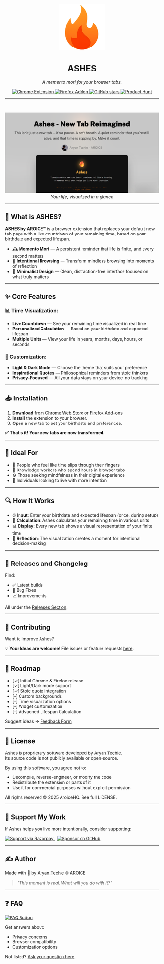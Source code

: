 <p align="center">
  <img src="assets/logo/icon-256x256.png" height="150" alt="Ashes Logo">
</p>

<h1 align="center"><strong>ASHES</strong></h1>
<p align="center"><em>A memento mori for your browser tabs.</em></p>

<p align="center">
  <a href="https://chromewebstore.google.com/detail/Ashes%20-%20New%20Tab/ldjabgmogbniabagofffdgkohdeemiim">
    <img src="https://img.shields.io/badge/Chrome-Extension-4285F4?style=for-the-badge&logo=google-chrome" alt="Chrome Extension">
  </a>
  <a href="https://addons.mozilla.org/firefox/addon/ashes-new-tab">
    <img src="https://img.shields.io/badge/Firefox-Addon-FF7139?style=for-the-badge&logo=firefox-browser" alt="Firefox Addon">
  </a>
  <a href="https://github.com/AROICE-HQ/ashes">
    <img src="https://img.shields.io/github/stars/AROICE-HQ/ashes?style=for-the-badge" alt="GitHub stars">
  </a>
  <a href="https://www.producthunt.com/posts/ashes">
    <img src="https://img.shields.io/badge/Product%20Hunt-Featured-%23DA552E?style=for-the-badge&logo=product-hunt" alt="Product Hunt">
  </a>
</p>

---

<!-- banner -->
<br>
<p align="center">
  <img src="assets/social-media/og-banner.png" width="900" alt="Ashes browser extension preview">
  <br>
  <em>Your life, visualized in a glance</em>
</p>

---

## 🧠 What is ASHES?

**ASHES by AROICE™** is a browser extension that replaces your default new tab page with a live countdown of your remaining time, based on your birthdate and expected lifespan.

- 🕰️ **Memento Mori** — A persistent reminder that life is finite, and every second matters
- 🧘 **Intentional Browsing** — Transform mindless browsing into moments of reflection
- 🎨 **Minimalist Design** — Clean, distraction-free interface focused on what truly matters

---

## ✨ Core Features

### 📊 Time Visualization:

- **Live Countdown** — See your remaining time visualized in real time
- **Personalized Calculation** — Based on your birthdate and expected lifespan
- **Multiple Units** — View your life in years, months, days, hours, or seconds

### 🔧 Customization:

- **Light & Dark Mode** — Choose the theme that suits your preference
- **Inspirational Quotes** — Philosophical reminders from stoic thinkers
- **Privacy-Focused** — All your data stays on your device, no tracking

---

## 📥 Installation

1. **Download** from [Chrome Web Store](https://chromewebstore.google.com/detail/Ashes%20-%20New%20Tab/ldjabgmogbniabagofffdgkohdeemiim) or [Firefox Add-ons](https://addons.mozilla.org/firefox/addon/ashes-new-tab).
2. **Install** the extension to your browser.
3. **Open** a new tab to set your birthdate and preferences.

<p><strong>✅ That's it! Your new tabs are now transformed.</strong></p>

---

## 👥 Ideal For

- 🎯 People who feel like time slips through their fingers
- 💼 Knowledge workers who spend hours in browser tabs
- ⚙️ Those seeking mindfulness in their digital experience
- 🧘 Individuals looking to live with more intention

---

## 🔍 How It Works

- ⏰ **Input**: Enter your birthdate and expected lifespan (once, during setup)
- 🧮 **Calculation**: Ashes calculates your remaining time in various units
- 📊 **Display**: Every new tab shows a visual representation of your finite time
- 🧠 **Reflection**: The visualization creates a moment for intentional decision-making

---

## 📄 Releases and Changelog

Find:
- ✅ Latest builds
- 🐞 Bug Fixes
- 📈 Improvements

All under the [Releases Section](https://github.com/AROICE-HQ/ashes/releases).

---

## 🤝 Contributing

Want to improve Ashes?

💡 **Your Ideas are welcome!** File issues or feature requests [here](https://github.com/AROICE-HQ/ashes/issues).

---

## 🧭 Roadmap

- [✓] Initial Chrome & Firefox release
- [✓] Light/Dark mode support
- [✓] Stoic quote integration
- [-] Custom backgrounds 
- [-] Time visualization options
- [-] Widget customization
- [-] Advacned Lifespan Calculation

Suggest ideas → [Feedback Form](https://ashes.aroice.in/feedback/)

---

## 📜 License

Ashes is proprietary software developed by [Aryan Techie](https://aryan.aroice.in).  
Its source code is not publicly available or open-source.

By using this software, you agree not to:
- Decompile, reverse-engineer, or modify the code
- Redistribute the extension or parts of it
- Use it for commercial purposes without explicit permission

All rights reserved © 2025 AroiceHQ. See full [LICENSE](LICENSE).

---

## 💌 Support My Work

If Ashes helps you live more intentionally, consider supporting:

<p>
  <a href="https://razorpay.me/@aroice" target="_blank">
    <img src="https://img.shields.io/badge/Support%20via-Razorpay-blueviolet?style=for-the-badge&logo=razorpay" alt="Support via Razorpay">
  </a>
  &nbsp;
  <a href="https://github.com/sponsors/Aryan-Techie" target="_blank">
    <img src="https://img.shields.io/badge/Sponsor%20on-GitHub-%23EA4AAA?style=for-the-badge&logo=github" alt="Sponsor on GitHub">
  </a>
</p>

---

## ✍️ Author

Made with 💛 by [Aryan Techie](https://me.aroice.in) 🌐 [AROICE](https://aroice.in)

> *"This moment is real. What will you do with it?"*

---

## ❓ FAQ

<p>
  <a href="https://ashes.aroice.in/faq/">
    <img src="https://img.shields.io/badge/View%20Complete-FAQ-%230099ff?style=for-the-badge&logo=questionmark" alt="FAQ Button">
  </a>
</p>

Get answers about:
- Privacy concerns
- Browser compatibility
- Customization options

Not listed? [Ask your question here](https://ashes.aroice.in/feedback/).